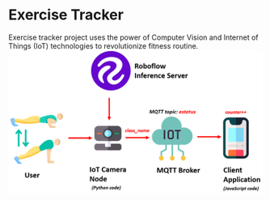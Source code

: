 # Exercise Tracker
Exercise tracker project uses the power of Computer Vision and Internet of Things (IoT) technologies to revolutionize fitness routine.
<br>
<img src="system_design.png" width="800px" alt="Working of System">
